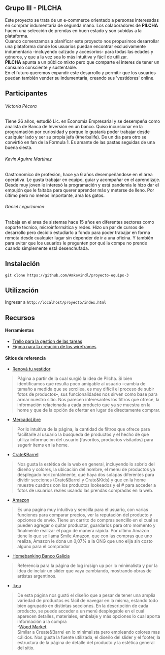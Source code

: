 ## Grupo III - PILCHA

Este proyecto se trata de un e-commerce orientado a personas interesadas en comprar indumentaria de segunda mano. Los colaboradores de **PILCHA** hacen una selección de prendas en buen estado y son subidas a la plataforma. <br>
Cuando comenzamos a planificar este proyecto nos propusimos desarrollar una plataforma donde los usuarios puedan encontrar exclusivamente indumentaria -incluyendo calzado y accesorios- para todas las edades y géneros, y que a la vez sea lo más intuitiva y fácil de utilizar. <br>
**PILCHA** apunta a un público mixto pero que comparte el interes de tener un consumo consciente y sustentable. <br>
En el futuro queremos expandir este desarrollo y permitir que los usuarios puedan también vender su indumentaria, creando sus 'vestidores' online. 



## Participantes

###### Victoria Pécora
Tiene 26 años, estudió Lic. en Economía Empresarial y se desempeña como analista de Banca de Inversión en un banco. Quiso incursionar en la programación por curiosidad y porque le gustaría poder trabajar desde cualquier lado y ser su propia jefa (#herbalife). De un día para otro se convirtió en fan de la Formula 1. Es amante de las pastas seguidas de una buena siesta. 

###### Kevin Aguirre Martinez
Gastronomíco de profesión, hace ya 6 años desempeñándose en el área operativa. Le gusta trabajar en equipo, guiar y acompañar en el aprendizaje.
Desde muy joven le interesó la programación y está pandemia le hizo dar el empujón que le faltaba para querer aprender más y meterse de lleno.
Por último pero no menos importante, ama los gatos.

###### Daniel Leguizamón
Trabaja en el area de sistemas hace 15 años en diferentes sectores como soporte técnico, microinformática y redes. Hizo un par de cursos de desarrollo pero decidió estudiarlo a fondo para poder trabajar en forma remota desde cualquier lugar sin depender de ir a una oficina. Y también para evitar que los usuarios le pregunten por qué la compu no prende cuando simplemente está desenchufada.


## Instalación

```git clone https://github.com/Amkevindl/proyecto-equipo-3```



## Utilización

Ingresar a ```http://localhost/proyecto/index.html``` 



## Recursos

#### Herramientas

- [Trello para la gestion de las tareas](https://trello.com)
- [Figma para la creación de los wireframes](https://figma.com)



#### Sitios de referencia

- [Renová tu vestidor](https://www.renovatuvestidor.com/) <br>
>Página a partir de la cual surgió la idea de Pilcha. Si bien identificamos que resulta poco amigable al usuario –cambia de tamaño a medida que se scrollea, es muy difícil el proceso de subir fotos de productos–, sus funcionalidades nos sirven como base para armar nuestro sitio. Nos parecen interesantes los filtros que ofrece, la información relacionada a cada producto que ya se muestra en la home y que de la opción de ofertar en lugar de directamente comprar. <br>
- [MercadoLibre](https://www.mercadolibre.com.ar/)<br>
>Por lo intuitiva de la página, la cantidad de filtros que ofrece para facilitarle al usuario la busqueda de productos y el hecho de que utiliza información del usuario (favoritos, productos visitados) para sugerir items en la home.<br>
- [Crate&Barrel](https://www.crateandbarrel.com/)<br>
>Nos gusta la estética de la web en general, incluyendo lo sobrio del diseño y colores, la ubicación del nombre, el menu de productos ya desplegado horizontalmente, que haya dos solapas diferentes para dividir secciones (Crate&Barrel y Crate&Kids) y que en la home muestre cuadros con los productos lookeados y el # para acceder a fotos de usuarios reales usando las prendas compradas en la web. <br>
- [Amazon](https://www.amazon.com/)<br>
>Es una pagina muy intuitiva y sencilla para el usuario, con varias funciones para comparar precios, ver la reputación del producto y opciones de envío. Tiene un carrito de compras sencillo en el cual se pueden agregar o quitar productor, guardarlos para otro momento y finalmente realizar el pago de manera rápida. Por ultimo Amazon tiene lo que se llama Smile.Amazon, que con las compras que uno realiza, Amazon le dona un 0,07% a la ONG que uno elija sin costo alguno para el comprador
- [Homebanking Banco Galicia](https://www.onlinebanking.bancogalicia.com.ar/login)<br>
>Referencia para la página de log in/sign up por lo minimalista y por la idea de incluir un slider que vaya cambiando, mostrando obras de artistas argentinos. <br>
- [Ikea](https://www.ikea.com/)<br>
>De esta página nos gustó el diseño que a pesar de tener una amplia variedad de productos es fácil de navegar en la misma, estando todo bien agrupado en distintas secciones. En la descripción de cada producto, se puede acceder a un menú desplegable en el cual aparecen detalles, materiales, embalaje y más opciones lo cual aporta información a la compra<br>
-[Wood Market](https://woodmarket.com.ar/)<br>
>Similar a Create&Barrel en lo minimalista pero empleando colores mas cálidos. Nos gusta la fuente utilizada, el diseño del slider y el footer, la estructura de la página de detalle del producto y la estética general del sitio.
